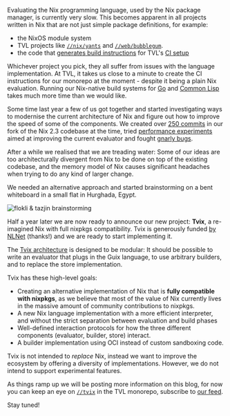 Evaluating the Nix programming language, used by the Nix package
manager, is currently very slow. This becomes apparent in all projects
written in Nix that are not just simple package definitions, for
example:

* the NixOS module system
* TVL projects like
  [`//nix/yants`](https://at.tvl.fyi/?q=%2F%2Fnix%2Fyants) and
  [`//web/bubblegum`](https://at.tvl.fyi/?q=%2F%2Fweb%2Fbubblegum).
* the code that [generates build
  instructions](https://at.tvl.fyi/?q=%2F%2Fops%2Fpipelines) for TVL's
  [CI setup](https://tvl.fyi/builds)

Whichever project you pick, they all suffer from issues with the
language implementation. At TVL, it takes us close to a minute to
create the CI instructions for our monorepo at the moment - despite it
being a plain Nix evaluation. Running our Nix-native build systems for
[Go](https://code.tvl.fyi/about/nix/buildGo) and [Common
Lisp](https://code.tvl.fyi/about/nix/buildLisp) takes much more time
than we would like.

Some time last year a few of us got together and started investigating
ways to modernise the current architecture of Nix and figure out how
to improve the speed of some of the components. We created over [250
commits](https://cl.tvl.fyi/q/topic:tvix) in our fork of the Nix 2.3
codebase at the time, tried [performance
experiments](https://cl.tvl.fyi/c/depot/+/1123/) aimed at improving
the current evaluator and fought [gnarly
bugs](https://cl.tvl.fyi/c/depot/+/1504).

After a while we realised that we are treading water: Some of our
ideas are too architecturally divergent from Nix to be done on top of
the existing codebase, and the memory model of Nix causes significant
headaches when trying to do any kind of larger change.

We needed an alternative approach and started brainstorming on a bent
whiteboard in a small flat in Hurghada, Egypt.

![flokli & tazjin brainstorming](https://static.tvl.fyi/latest/flokli_tazjin_tvix.webp)

<!-- TODO(tazjin): Wait for adisbladis approval to use this picture
![adisbladis & tazjin brainstorming](https://static.tvl.fyi/latest/adisbladis_tazjin_tvix.webp)
-->

Half a year later we are now ready to announce our new project:
**Tvix**, a re-imagined Nix with full nixpkgs compatibility. Tvix is
generously funded [by NLNet](https://nlnet.nl/project/Tvix/) (thanks!)
and we are ready to start implementing it.

The [Tvix
architecture](https://code.tvl.fyi/about/tvix/docs/components.md) is
designed to be modular: It should be possible to write an evaluator
that plugs in the Guix language, to use arbitrary builders, and to
replace the store implementation.

Tvix has these high-level goals:

* Creating an alternative implementation of Nix that is **fully
  compatible with nixpkgs**, as we believe that most of the value of
  Nix currently lives in the massive amount of community contributions
  to nixpkgs.
* A new Nix language implementation with a more efficient interpreter,
  and without the strict separation between evaluation and build
  phases
* Well-defined interaction protocols for how the three different
  components (evaluator, builder, store) interact.
* A builder implementation using OCI instead of custom sandboxing
  code.

Tvix is not intended to *replace* Nix, instead we want to improve the
ecosystem by offering a diversity of implementations. However, we do
not intend to support experimental features.

As things ramp up we will be posting more information on this blog,
for now you can keep an eye on
[`//tvix`](https://cs.tvl.fyi/depot/-/tree/tvix) in the TVL monorepo,
subscribe to [our feed](https://tvl.fyi/feed.atom).

Stay tuned!
